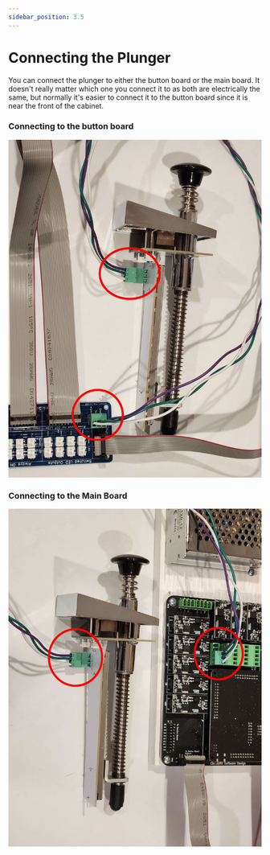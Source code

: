 ```yaml
---
sidebar_position: 3.5
---
```


# Connecting the Plunger

You can connect the plunger to either the button board or the main board. It doesn't really matter which one you connect it to as both are electrically the same, but normally it's easier to connect it to the button board since it is near the front of the cabinet. 

### Connecting to the button board

![image](./img/BuildersKit5.jpg)


### Connecting to the Main Board

![image](./img/BuildersKit6.jpg)

